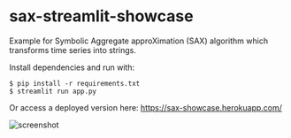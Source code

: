 # sax-streamlit-showcase
Example for Symbolic Aggregate approXimation (SAX) algorithm which transforms time series into strings.

Install dependencies and run with:
```
$ pip install -r requirements.txt
$ streamlit run app.py
```

Or access a deployed version here: https://sax-showcase.herokuapp.com/


![screenshot](https://github.com/kjul/sax-streamlit-showcase/blob/main/screenshot.jpg)
